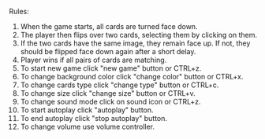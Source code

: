 Rules:
1. When the game starts, all cards are turned face down.
2. The player then flips over two cards, selecting them by clicking on them.
3. If the two cards have the same image, they remain face up. If not, they should be flipped face down again after a short delay.
4. Player wins if all pairs of cards are matching.
5. To start new game click "new game" button or CTRL+z. 
6. To change background color click "change color" button or CTRL+x.
7. To change cards type click "change type" button or CTRL+c.
8. To change size click "change size" button or CTRL+v.
9. To change sound mode click on sound icon or CTRL+z.
10. To start autoplay click "autoplay" button.
11. To end autoplay click "stop autoplay" button.
12. To change volume use volume controller.
